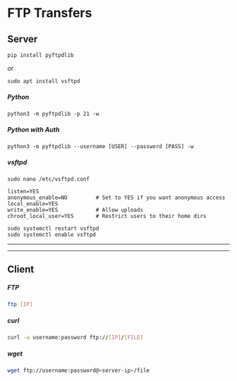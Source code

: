 # FTP Transfers

## Server

```
pip install pyftpdlib
```
or
```
sudo apt install vsftpd
```

##### Python
```
python3 -m pyftpdlib -p 21 -w
```
##### Python with Auth
```
python3 -m pyftpdlib --username [USER] --password [PASS] -w
```

##### vsftpd
```
sudo nano /etc/vsftpd.conf
```
```
listen=YES
anonymous_enable=NO         # Set to YES if you want anonymous access
local_enable=YES
write_enable=YES            # Allow uploads
chroot_local_user=YES       # Restrict users to their home dirs
```
```
sudo systemctl restart vsftpd
sudo systemctl enable vsftpd
```


---
---


## Client

##### FTP
```bash
ftp [IP]
```
##### curl
```bash
curl -u username:password ftp://[IP]/[FILE]
```
##### wget
```bash
wget ftp://username:password@<server-ip>/file
```

